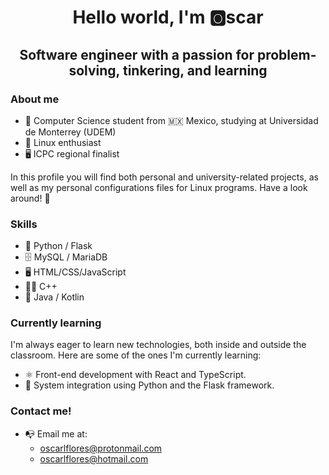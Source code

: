<h1 align=center>Hello world, I'm 🅾️scar</h1>
<h2 align=center>Software engineer with a passion for problem-solving, tinkering, and learning</h2>

### About me
- 💛 Computer Science student from 🇲🇽 Mexico, studying at Universidad de Monterrey (UDEM)
- 🐧 Linux enthusiast
- 🖥️ ICPC regional finalist

In this profile you will find both personal and university-related projects, as well as my personal configurations files for Linux programs. Have a look around! 👋

### Skills
- 🐍 Python / Flask
- 🗄️ MySQL / MariaDB
- 🖥️ HTML/CSS/JavaScript
- 🏋️‍♂️ C++
- 📱 Java / Kotlin

### Currently learning
I'm always eager to learn new technologies, both inside and outside the classroom. Here are some of the ones I'm currently learning:
- ⚛️ Front-end development with React and TypeScript.
- 🔗 System integration using Python and the Flask framework.

### Contact me!
- 📭 Email me at:
  - oscarlflores@protonmail.com
  - oscarlflores@hotmail.com
